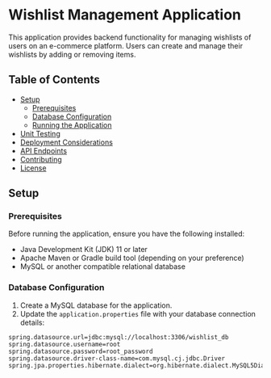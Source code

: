 # Wishlist Management Application

This application provides backend functionality for managing wishlists of users on an e-commerce platform. Users can create and manage their wishlists by adding or removing items.

## Table of Contents

- [Setup](#setup)
  - [Prerequisites](#prerequisites)
  - [Database Configuration](#database-configuration)
  - [Running the Application](#running-the-application)
- [Unit Testing](#unit-testing)
- [Deployment Considerations](#deployment-considerations)
- [API Endpoints](#api-endpoints)
- [Contributing](#contributing)
- [License](#license)

## Setup

### Prerequisites

Before running the application, ensure you have the following installed:

- Java Development Kit (JDK) 11 or later
- Apache Maven or Gradle build tool (depending on your preference)
- MySQL or another compatible relational database

### Database Configuration

1. Create a MySQL database for the application.
2. Update the `application.properties` file with your database connection details:

```properties
spring.datasource.url=jdbc:mysql://localhost:3306/wishlist_db
spring.datasource.username=root
spring.datasource.password=root_password
spring.datasource.driver-class-name=com.mysql.cj.jdbc.Driver
spring.jpa.properties.hibernate.dialect=org.hibernate.dialect.MySQL5Dialect
